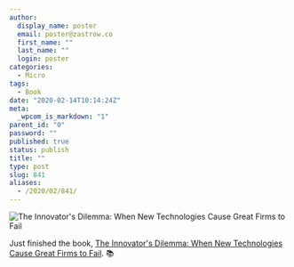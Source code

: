 ```yaml
---
author:
  display_name: poster
  email: poster@zastrow.co
  first_name: ""
  last_name: ""
  login: poster
categories:
  - Micro
tags:
  - Book
date: "2020-02-14T10:14:24Z"
meta:
  _wpcom_is_markdown: "1"
parent_id: "0"
password: ""
published: true
status: publish
title: ""
type: post
slug: 841
aliases:
  - /2020/02/841/
---
```

<p><img src="https://i.gr-assets.com/images/S/compressed.photo.goodreads.com/books/1492931851l/34437684._SX318_.jpg" alt="The Innovator's Dilemma: When New Technologies Cause Great Firms to Fail" /></p>
<p>Just finished the book, <a href="https://www.goodreads.com/review/show/3185260033?utm_medium=api&amp;utm_source=rss">The Innovator's Dilemma: When New Technologies Cause Great Firms to Fail</a>. 📚</p>

